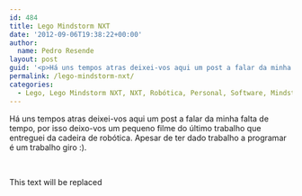 ```yaml
---
id: 484
title: Lego Mindstorm NXT
date: '2012-09-06T19:38:22+00:00'
author: 
  name: Pedro Resende
layout: post
guid: '<p>Há uns tempos atras deixei-vos aqui um post a falar da minha falta de tempo, por isso deixo-vos um pequeno filme do último trabalho que entreguei da cadeira de robótica. Apesar de ter dado trabalho a programar é um trabalho giro&nbsp;:).&nbsp;</p><p>&n'
permalink: /lego-mindstorm-nxt/
categories:
  - Lego, Lego Mindstorm NXT, NXT, Robótica, Personal, Software, Mindstorm
---
```

Há uns tempos atras deixei-vos aqui um post a falar da minha falta de tempo, por isso deixo-vos um pequeno filme do último trabalho que entreguei da cadeira de robótica. Apesar de ter dado trabalho a programar é um trabalho giro&nbsp;:).&nbsp;

&nbsp;

This text will be replaced